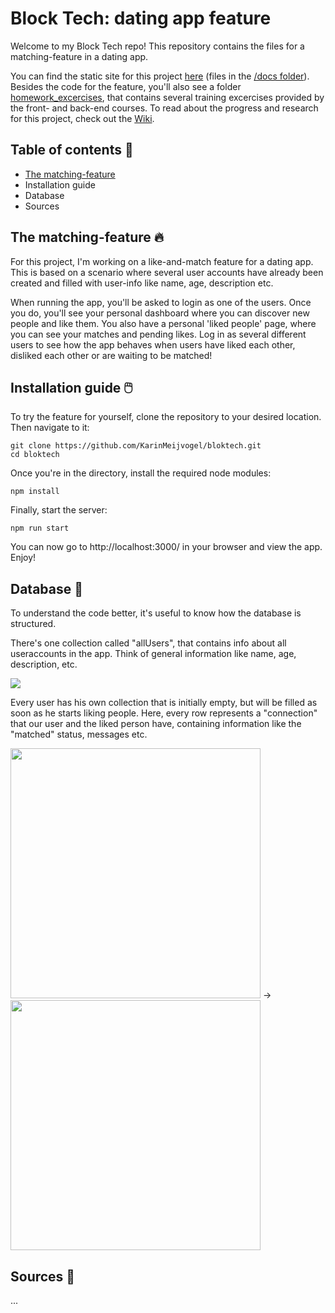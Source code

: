 # Block Tech: dating app feature
Welcome to my Block Tech repo! This repository contains the files for a matching-feature in a dating app.

You can find the static site for this project [here](https://karinmeijvogel.github.io/bloktech/) (files in the [/docs folder](https://github.com/KarinMeijvogel/bloktech/tree/master/docs)). Besides the code for the feature, you'll also see a folder [homework_excercises](https://github.com/KarinMeijvogel/bloktech/tree/master/homework_excercises/frontend), that contains several training excercises provided by the front- and back-end courses. To read about the progress and research for this project, check out the [Wiki](https://github.com/KarinMeijvogel/bloktech/wiki).

## Table of contents 📜
* [The matching-feature](#The-matching---feature)
* Installation guide
* Database
* Sources

## The matching-feature 🔥
For this project, I'm working on a like-and-match feature for a dating app. This is based on a scenario where several user accounts have already been created and filled with user-info like name, age, description etc.

When running the app, you'll be asked to login as one of the users. Once you do, you'll see your personal dashboard where you can discover new people and like them. You also have a personal 'liked people' page, where you can see your matches and pending likes. Log in as several different users to see how the app behaves when users have liked each other, disliked each other or are waiting to be matched! 

## Installation guide 🖱️
To try the feature for yourself, clone the repository to your desired location. Then navigate to it:

```
git clone https://github.com/KarinMeijvogel/bloktech.git
cd bloktech
```

Once you're in the directory, install the required node modules:

```
npm install
```

Finally, start the server:
```
npm run start
```

You can now go to http://localhost:3000/ in your browser and view the app. Enjoy!

## Database 📂
To understand the code better, it's useful to know how the database is structured. 

There's one collection called "allUsers", that contains info about all useraccounts in the app. Think of general information like name, age, description, etc.


<img src="https://i.imgur.com/Gu44ue4.png?1">

Every user has his own collection that is initially empty, but will be filled as soon as he starts liking people. Here, every row represents a "connection" that our user and the liked person have, containing information like the "matched" status, messages etc.


<img src="https://i.imgur.com/1i2TOIH.png" width="400">  ->  <img src="https://i.imgur.com/W5yw24c.png" width="400">

## Sources 🔎
...
